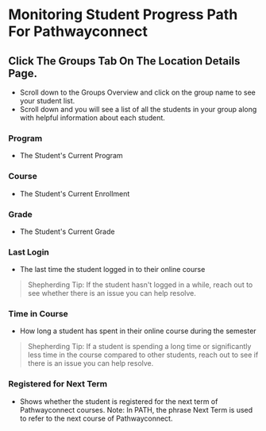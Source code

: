 # Monitoring Student Progress Path For Pathwayconnect

## Click The Groups Tab On The Location Details Page.

- Scroll down to the Groups Overview and click on the group name to see your student list.
- Scroll down and you will see a list of all the students in your group along with helpful information about each student.

### Program
- The Student's Current Program

### Course
- The Student's Current Enrollment

### Grade
- The Student's Current Grade

### Last Login
- The last time the student logged in to their online course
> Shepherding Tip: If the student hasn't logged in a while, reach out to see whether there is an issue you can help resolve.

### Time in Course
- How long a student has spent in their online course during the semester
> Shepherding Tip: If a student is spending a long time or significantly less time in the course compared to other students, reach out to see if there is an issue you can help resolve.

### Registered for Next Term
- Shows whether the student is registered for the next term of Pathwayconnect courses.
Note: In PATH, the phrase Next Term is used to refer to the next course of Pathwayconnect.

